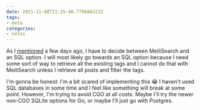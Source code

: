 ```yaml
---
date: 2021-11-08T11:25:40.779888321Z
tags:
- meta
categories:
- notes
---
```


As I [mentioned](/2021/11/02/eagle-v2-update) a few days ago, I have to decide between MeiliSearch and an SQL option. I will most likely go towards an SQL option because I need some sort of way to retrieve all the existing tags and I cannot do that with MeiliSearch unless I retrieve all posts and filter the tags.

I'm gonna be honest: I'm a bit scared of implementing this 😂 I haven't used SQL databases in some time and I feel like something will break at some point. However, I'm trying to avoid CGO at all costs. Maybe I'll try the newer non-CGO SQLite options for Go, or maybe I'll just go with Postgres.
